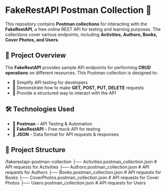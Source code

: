 # FakeRestAPI Postman Collection 📮  

This repository contains **Postman collections** for interacting with the **FakeRestAPI**, a free online REST API for testing and learning purposes. The collections cover various endpoints, including **Activities, Authors, Books, Cover Photos, and Users**.

## 🌟 Project Overview  
The **FakeRestAPI** provides sample API endpoints for performing **CRUD operations** on different resources. This Postman collection is designed to:  
- 📌 Simplify API testing for developers  
- 📌 Demonstrate how to make **GET, POST, PUT, DELETE** requests  
- 📌 Provide a structured way to interact with the API  

## 🛠️ Technologies Used  
- 🚀 **Postman** – API Testing & Automation  
- 🚀 **FakeRestAPI** – Free mock API for testing  
- 🚀 **JSON** – Data format for API requests & responses  

## 📂 Project Structure  
/fakerestapi-postman-collection 
├── Activities.postman_collection.json # API requests for Activities 
├── Authors.postman_collection.json # API requests for Authors 
├── Books.postman_collection.json # API requests for Books 
├── CoverPhotos.postman_collection.json # API requests for Cover Photos 
├── Users.postman_collection.json # API requests for Users
